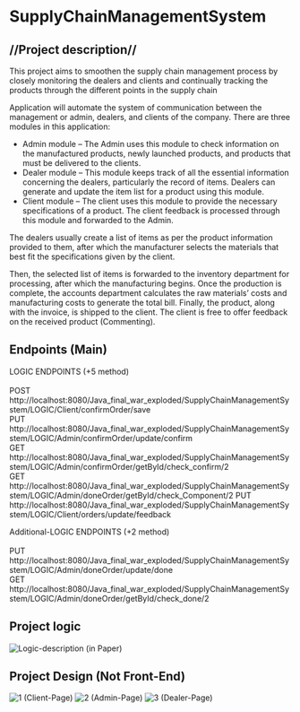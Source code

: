 # SupplyChainManagementSystem

## //Project description//

This project aims to smoothen the supply chain management process by closely monitoring the dealers 
and clients and continually tracking the products through the different points in the supply chain

Application will automate the system of communication between the management or admin, dealers, and clients of the company. There are three modules in this application:
* Admin module – The Admin uses this module to check information on the manufactured products, newly launched products, and products that must be delivered to the clients.
* Dealer module – This module keeps track of all the essential information concerning the dealers, particularly the record of items. Dealers can generate and update the item list for a product using this module.
* Client module – The client uses this module to provide the necessary specifications of a product. The client feedback is processed through this module and forwarded to the Admin.

The dealers usually create a list of items as per the product information provided to them, after which the manufacturer selects the materials that best fit the specifications given by the client.

Then, the selected list of items is forwarded to the inventory department for processing, after which the manufacturing begins. Once the production is complete, the accounts department calculates the raw materials’ costs and manufacturing costs to generate the total bill. Finally, the product, along with the invoice, is shipped to the client. The client is free to offer feedback on the received product (Commenting).


## Endpoints (Main)

LOGIC ENDPOINTS (+5 method) <br/><br>
POST http://localhost:8080/Java_final_war_exploded/SupplyChainManagementSystem/LOGIC/Client/confirmOrder/save  
PUT http://localhost:8080/Java_final_war_exploded/SupplyChainManagementSystem/LOGIC/Admin/confirmOrder/update/confirm  
GET http://localhost:8080/Java_final_war_exploded/SupplyChainManagementSystem/LOGIC/Admin/confirmOrder/getById/check_confirm/2  
GET http://localhost:8080/Java_final_war_exploded/SupplyChainManagementSystem/LOGIC/Admin/doneOrder/getById/check_Component/2 
PUT http://localhost:8080/Java_final_war_exploded/SupplyChainManagementSystem/LOGIC/Client/orders/update/feedback  

Additional-LOGIC ENDPOINTS (+2 method) <br/><br>
PUT http://localhost:8080/Java_final_war_exploded/SupplyChainManagementSystem/LOGIC/Admin/doneOrder/update/done <br/>
GET http://localhost:8080/Java_final_war_exploded/SupplyChainManagementSystem/LOGIC/Admin/doneOrder/getById/check_done/2


## Project logic
![Logic-description (in Paper)](https://user-images.githubusercontent.com/87764579/180735067-fed0d6c1-b644-4e9c-bec8-65dd8b70c669.jpeg)

## Project Design (Not Front-End)
![1 (Client-Page)](https://user-images.githubusercontent.com/87764579/180738408-388ec844-783d-45fe-b88f-900b33914c1d.png)
![2 (Admin-Page)](https://user-images.githubusercontent.com/87764579/180738425-7e52de15-11ff-4660-8b96-33ce52a5d3f0.png)
![3 (Dealer-Page)](https://user-images.githubusercontent.com/87764579/180738435-0a946777-cffa-4194-be2b-8d4adfd1e985.png)
